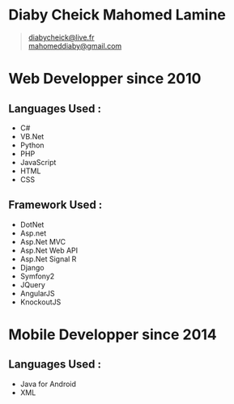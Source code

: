 # Diaby Cheick Mahomed Lamine
>diabycheick@live.fr    
>mahomeddiaby@gmail.com


# Web Developper since 2010
## Languages Used :
* C# 
* VB.Net
* Python
* PHP
* JavaScript
* HTML
* CSS


## Framework Used :
* DotNet
* Asp.net
* Asp.Net MVC
* Asp.Net Web API
* Asp.Net Signal R
* Django
* Symfony2
* JQuery
* AngularJS
* KnockoutJS


#  Mobile Developper since 2014
## Languages Used :
* Java for Android
* XML
      
